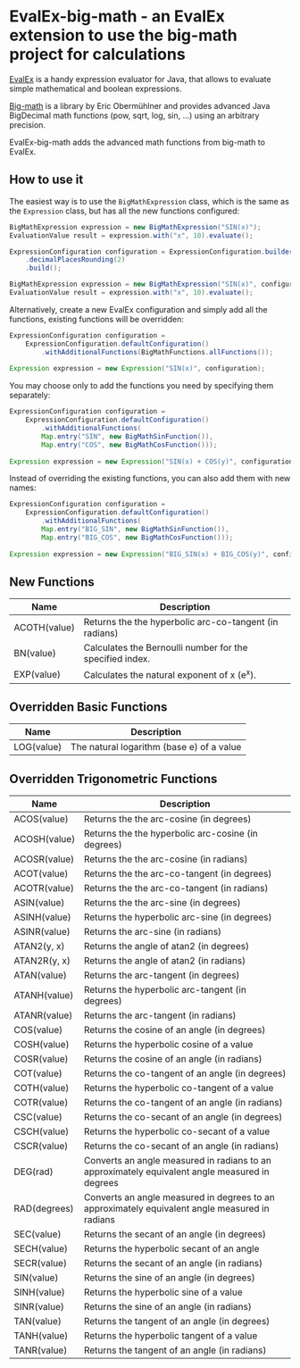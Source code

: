 EvalEx-big-math - an EvalEx extension to use the big-math project for calculations
==========

[EvalEx](https://github.com/ezylang/EvalEx) is a handy expression evaluator for Java, that allows to
evaluate simple mathematical and boolean expressions.

[Big-math](https://github.com/eobermuhlner/big-math) is a library by Eric Obermühlner and provides
advanced Java BigDecimal math functions (pow, sqrt, log, sin, ...) using an arbitrary precision.

EvalEx-big-math adds the advanced math functions from big-math to EvalEx.

## How to use it

The easiest way is to use the `BigMathExpression` class, which is the same as the `Expression`
class, but has all the new functions configured:

```java
BigMathExpression expression = new BigMathExpression("SIN(x)");
EvaluationValue result = expression.with("x", 10).evaluate(); 

ExpressionConfiguration configuration = ExpressionConfiguration.builder()
    .decimalPlacesRounding(2)
    .build();

BigMathExpression expression = new BigMathExpression("SIN(x)", configuration);
EvaluationValue result = expression.with("x", 10).evaluate(); 
```

Alternatively, create a new EvalEx configuration and simply add all the functions, existing
functions will be overridden:

```java
ExpressionConfiguration configuration =
    ExpressionConfiguration.defaultConfiguration()
        .withAdditionalFunctions(BigMathFunctions.allFunctions());
        
Expression expression = new Expression("SIN(x)", configuration); 
```

You may choose only to add the functions you need by specifying them separately:

```java
ExpressionConfiguration configuration =
    ExpressionConfiguration.defaultConfiguration()
        .withAdditionalFunctions(
        Map.entry("SIN", new BigMathSinFunction()),
        Map.entry("COS", new BigMathCosFunction()));
        
Expression expression = new Expression("SIN(x) + COS(y)", configuration); 
```

Instead of overriding the existing functions, you can also add them with new names:

```java
ExpressionConfiguration configuration =
    ExpressionConfiguration.defaultConfiguration()
        .withAdditionalFunctions(
        Map.entry("BIG_SIN", new BigMathSinFunction()),
        Map.entry("BIG_COS", new BigMathCosFunction()));
        
Expression expression = new Expression("BIG_SIN(x) + BIG_COS(y)", configuration); 
```

## New Functions

| Name         | Description                                              |
|--------------|----------------------------------------------------------|
| ACOTH(value) | Returns the the hyperbolic arc-co-tangent (in radians)   |
| BN(value)    | Calculates the Bernoulli number for the specified index. |
| EXP(value)   | Calculates the natural exponent of x (e<sup>x</sup>).    |

## Overridden Basic Functions

| Name         | Description                                                                                    |
|--------------|------------------------------------------------------------------------------------------------|
| LOG(value)                                 | The natural logarithm (base e) of a value                                                                               |

## Overridden Trigonometric Functions

| Name         | Description                                                                                    |
|--------------|------------------------------------------------------------------------------------------------|
| ACOS(value)  | Returns the the arc-cosine (in degrees)                                                        |
| ACOSH(value) | Returns the the hyperbolic arc-cosine (in degrees)                                             |
| ACOSR(value) | Returns the the arc-cosine (in radians)                                                        |
| ACOT(value)  | Returns the the arc-co-tangent (in degrees)                                                    |
| ACOTR(value) | Returns the the arc-co-tangent (in radians)                                                    |
| ASIN(value)  | Returns the the arc-sine (in degrees)                                                          |
| ASINH(value) | Returns the hyperbolic arc-sine (in degrees)                                                   |
| ASINR(value) | Returns the arc-sine (in radians)                                                              |
| ATAN2(y, x)  | Returns the angle of atan2 (in degrees)                                                        |
| ATAN2R(y, x) | Returns the angle of atan2 (in radians)                                                        |
| ATAN(value)  | Returns the arc-tangent (in degrees)                                                           |
| ATANH(value) | Returns the hyperbolic arc-tangent (in degrees)                                                |
| ATANR(value) | Returns the arc-tangent (in radians)                                                           |
| COS(value)   | Returns the cosine of an angle (in degrees)                                                    |
| COSH(value)  | Returns the hyperbolic cosine of a value                                                       |
| COSR(value)  | Returns the cosine of an angle (in radians)                                                    |
| COT(value)   | Returns the co-tangent of an angle (in degrees)                                                |
| COTH(value)  | Returns the hyperbolic co-tangent of a value                                                   |
| COTR(value)  | Returns the co-tangent of an angle (in radians)                                                |
| CSC(value)   | Returns the co-secant of an angle (in degrees)                                                 |
| CSCH(value)  | Returns the hyperbolic co-secant of a value                                                    |
| CSCR(value)  | Returns the co-secant of an angle (in radians)                                                 |
| DEG(rad)     | Converts an angle measured in radians to an approximately equivalent angle measured in degrees |
| RAD(degrees) | Converts an angle measured in degrees to an approximately equivalent angle measured in radians |
| SEC(value)   | Returns the secant of an angle (in degrees)                                                    |
| SECH(value)  | Returns the hyperbolic secant of an angle                                                      |
| SECR(value)  | Returns the secant of an angle (in radians)                                                    |
| SIN(value)   | Returns the sine of an angle (in degrees)                                                      |
| SINH(value)  | Returns the hyperbolic sine of a value                                                         |
| SINR(value)  | Returns the sine of an angle (in radians)                                                      |
| TAN(value)   | Returns the tangent of an angle (in degrees)                                                   |
| TANH(value)  | Returns the hyperbolic tangent of a value                                                      |
| TANR(value)  | Returns the tangent of an angle (in radians)                                                   |
